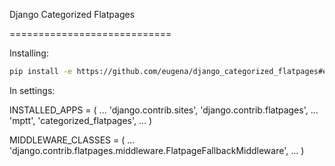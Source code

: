 Django Categorized Flatpages

============================

Installing:

```bash
pip install -e https://github.com/eugena/django_categorized_flatpages#egg=django_categorized_flatpages
```

In settings:

INSTALLED_APPS = (
	...
	'django.contrib.sites',
    'django.contrib.flatpages',
	...
    'mptt',
    'categorized_flatpages',
    ...
)


MIDDLEWARE_CLASSES = (
	...
    'django.contrib.flatpages.middleware.FlatpageFallbackMiddleware',
	...
)
